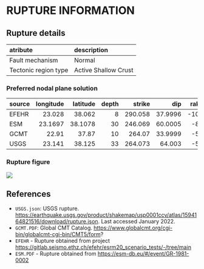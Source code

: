 # RUPTURE INFORMATION
    
## Rupture details

| atribute             | description          |
|:---------------------|:---------------------|
| Fault mechanism       | Normal               |
| Tectonic region type | Active Shallow Crust |

### Preferred nodal plane solution

| source   |   longitude |   latitude |   depth |   strike |     dip |   rake |   mag |
|:---------|------------:|-----------:|--------:|---------:|--------:|-------:|------:|
| EFEHR    |     23.028  |    38.062  |       8 |  290.058 | 37.9996 |   -100 |   6.4 |
| ESM      |     23.1697 |    38.1078 |      30 |  246.069 | 60.0005 |    -84 |   6.3 |
| GCMT     |     22.91   |    37.87   |      10 |  264.07  | 33.9999 |    -51 |   6.3 |
| USGS     |     23.141  |    38.125  |      33 |  264.073 | 64.003  |    -51 |   6.4 |

### Rupture figure

![](earthquake_ruptures.png)

## References

- `USGS.json`: USGS rupture. https://earthquake.usgs.gov/product/shakemap/usp0001ccv/atlas/1594164821516/download/rupture.json. Last accessed January 2022.
- `GCMT.PDF`: Global CMT Catalog. https://www.globalcmt.org/cgi-bin/globalcmt-cgi-bin/CMT5/form?
- `EFEHR` - Rupture obtained from project https://gitlab.seismo.ethz.ch/efehr/esrm20_scenario_tests/-/tree/main
- `ESM.PDF` - Rupture obtained from https://esm-db.eu/#/event/GR-1981-0002